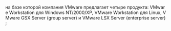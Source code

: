 на базе которой компания VMware предлагает четыре продукта: VMware Workstation для Windows NT/2000/XP, VMware Workstation для Linux, VMware GSX Server (group server) и VMware LSX Server (enterprise server);